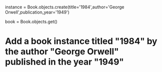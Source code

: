 instance = Book.objects.create(title='1984',author='George Orwell',publication_year='1949')

book = Book.objects.get()

# Add a book instance titled "1984" by the author "George Orwell" published in the year "1949"